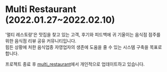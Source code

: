 # Multi Restaurant (2022.01.27~2022.02.10)

'멀티 레스토랑'은 맛집을 찾고 있는 고객, 후기와 피드백에 귀 기울이는 음식점 점주를 위한 음식점 리뷰 공유 커뮤니티입니다.   
힘든 상황에 처한 음식업종 자영업자의 생존에 도움을 줄 수 있는 시스템 구축을 목표로 합니다.
   
프로젝트 종료 후 [multi_restaurant](https://github.com/yeajinlee/multi_restaurant)에서 개인적으로 업데이트하고 있습니다.
